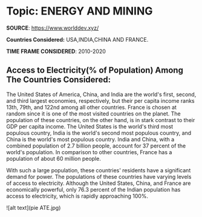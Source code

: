# Topic: ENERGY AND MINING

**SOURCE**: https://www.worlddev.xyz/

**Countries Considered:** USA,INDIA,CHINA AND FRANCE.

**TIME FRAME CONSIDERED**: 2010-2020

## **Access to Electricity(% of Population) Among The Countries Considered**:

The United States of America, China, and India are the world's first, second, and third largest economies, respectively, but their per capita income ranks 13th, 79th, and 122nd among all other countries. France is chosen at random since it is one of the most visited countries on the planet. The population of these countries, on the other hand, is in stark contrast to their GDP per capita income. The United States is the world's third most populous country, India is the world's second most populous country, and China is the world's most populous country. India and China, with a combined population of 2.7 billion people, account for 37 percent of the world's population. In comparison to other countries, France has a population of about 60 million people.

With such a large population, these countries' residents have a significant demand for power. The populations of these countries have varying levels of access to electricity. Although the United States, China, and France are economically powerful, only 76.3 percent of the Indian population has access to electricity, which is rapidly approaching 100%.

![alt text](pie ATE.jpg)
